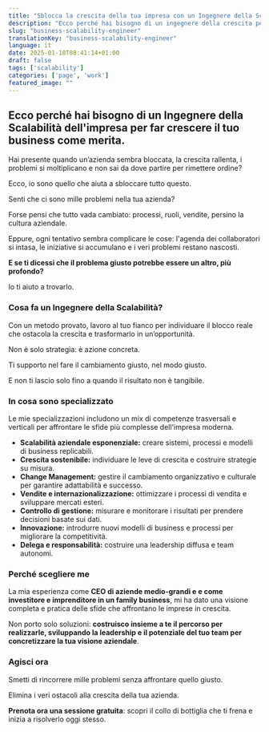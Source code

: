 ```yaml
---
title: "Sblocca la crescita della tua impresa con un Ingegnere della Scalabilità"
description: "Ecco perché hai bisogno di un ingegnere della crescita per portare il tuo business dove merita."
slug: "business-scalability-engineer"
translationKey: "business-scalability-engineer"
language: it
date: 2025-01-18T08:41:14+01:00
draft: false 
tags: ['scalability']
categories: ['page', 'work']
featured_image: ""
---
```

## Ecco perché hai bisogno di un Ingegnere della Scalabilità dell'impresa per far crescere il tuo business come merita.

Hai presente quando un’azienda sembra bloccata, la crescita rallenta, i problemi si moltiplicano e non sai da dove partire per rimettere ordine?

Ecco, io sono quello che aiuta a sbloccare tutto questo.

Senti che ci sono mille problemi nella tua azienda?  

Forse pensi che tutto vada cambiato: processi, ruoli, vendite, persino la cultura aziendale.  

Eppure, ogni tentativo sembra complicare le cose: l'agenda dei collaboratori si intasa, le iniziative si accumulano e i veri problemi restano nascosti.

**E se ti dicessi che il problema giusto potrebbe essere un altro, più profondo?**

Io ti aiuto a trovarlo.

### Cosa fa un Ingegnere della Scalabilità?

Con un metodo provato, lavoro al tuo fianco per individuare il blocco reale che ostacola la crescita e trasformarlo in un’opportunità.

Non è solo strategia: è azione concreta.

Ti supporto nel fare il cambiamento giusto, nel modo giusto.

E non ti lascio solo fino a quando il risultato non è tangibile.

### In cosa sono specializzato

Le mie specializzazioni includono un mix di competenze trasversali e verticali per affrontare le sfide più complesse dell'impresa moderna.

* **Scalabilità aziendale esponenziale:**  creare sistemi, processi e modelli di business replicabili.
* **Crescita sostenibile:**  individuare le leve di crescita e costruire strategie su misura.
* **Change Management:**  gestire il cambiamento organizzativo e culturale per garantire adattabilità e successo.
* **Vendite e internazionalizzazione:**  ottimizzare i processi di vendita e sviluppare mercati esteri.
* **Controllo di gestione:**  misurare e monitorare i risultati per prendere decisioni basate sui dati.
* **Innovazione:**  introdurre nuovi modelli di business e processi per migliorare la competitività.
* **Delega e responsabilità:**  costruire una leadership diffusa e team autonomi.
### Perché scegliere me
La mia esperienza come **CEO di aziende medio-grandi e e come investitore e imprenditore in un family business**, mi ha dato una visione completa e pratica delle sfide che affrontano le imprese in crescita.

Non porto solo soluzioni: **costruisco insieme a te il percorso per realizzarle, sviluppando la leadership e il potenziale del tuo team per concretizzare la tua visione aziendale**.
### **Agisci ora**
Smetti di rincorrere mille problemi senza affrontare quello giusto.

Elimina i veri ostacoli alla crescita della tua azienda.

**Prenota ora una sessione gratuita**: scopri il collo di bottiglia che ti frena e inizia a risolverlo oggi stesso.

<!-- Calendly inline widget begin -->
<div 
    class="calendly-inline-widget" 
    data-url="https://calendly.com/matteo-cervelli/coaching-strategico-gratuito?text_color=303030&primary_color=af00bf" 
    style="min-width:320px;height:700px;">
</div>
<script
    type="text/javascript" 
    src="https://assets.calendly.com/assets/external/widget.js" 
    async>
</script>
<!-- Calendly inline widget end -->